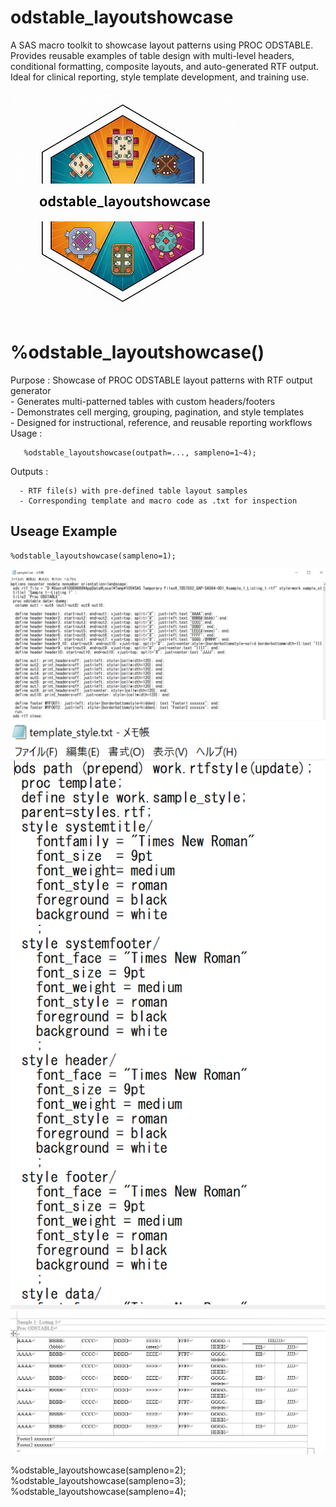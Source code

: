 # odstable_layoutshowcase
A SAS macro toolkit to showcase layout patterns using PROC ODSTABLE. Provides reusable examples of table design with multi-level headers, conditional formatting, composite layouts, and auto-generated RTF output. Ideal for clinical reporting, style template development, and training use.

![odstable_layoutshowcase](./odstable_layoutshowcase_small.png)  

# %odstable_layoutshowcase()
 Purpose   : Showcase of PROC ODSTABLE layout patterns with RTF output generator  
             - Generates multi-patterned tables with custom headers/footers  
             - Demonstrates cell merging, grouping, pagination, and style templates  
             - Designed for instructional, reference, and reusable reporting workflows  
 Usage     :  
~~~text
   %odstable_layoutshowcase(outpath=..., sampleno=1~4);
~~~
 Outputs   : 
 ~~~text
   - RTF file(s) with pre-defined table layout samples
   - Corresponding template and macro code as .txt for inspection
~~~
## Useage Example
 ~~~sas
%odstable_layoutshowcase(sampleno=1);
~~~
![odstable_layoutshowcase](./picture/1-1.png)  
![odstable_layoutshowcase](./picture/1-2.png) 
![odstable_layoutshowcase](./picture/1-3.png)  


%odstable_layoutshowcase(sampleno=2);
%odstable_layoutshowcase(sampleno=3);
%odstable_layoutshowcase(sampleno=4);
